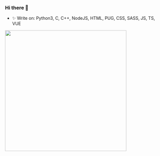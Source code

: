 ### Hi there 👋

- ✨ Write on: Python3, C, C++, NodeJS, HTML, PUG, CSS, SASS, JS, TS, VUE

<img src="https://github-readme-stats.vercel.app/api?username=RenatTOP&show_icons=true&theme=radical" width="400">
